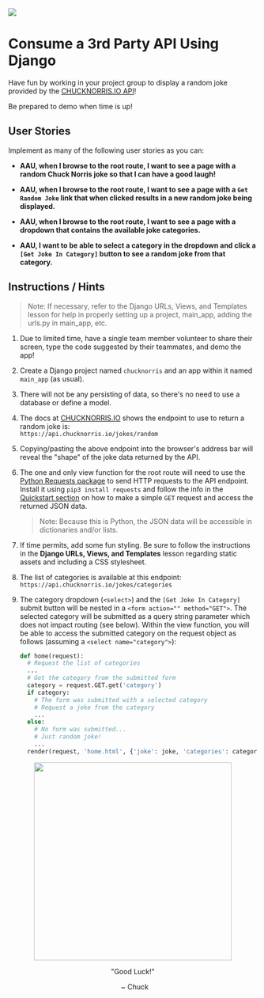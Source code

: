<img src="https://i.imgur.com/wlpKn7k.png">

# Consume a 3rd Party API Using Django

Have fun by working in your project group to display a random joke provided by the [CHUCKNORRIS.IO API](https://api.chucknorris.io/)!

Be prepared to demo when time is up!

## User Stories

Implement as many of the following user stories as you can:

- **AAU, when I browse to the root route, I want to see a page with a random Chuck Norris joke so that I can have a good laugh!**

- **AAU, when I browse to the root route, I want to see a page with a `Get Random Joke` link that when clicked results in a new random joke being displayed.**

- **AAU, when I browse to the root route, I want to see a page with a dropdown that contains the available joke categories.**

- **AAU, I want to be able to select a category in the dropdown and click a `[Get Joke In Category]` button to see a random joke from that category.**

## Instructions / Hints

> Note:  If necessary, refer to the Django URLs, Views, and Templates lesson for help in properly setting up a project, main_app, adding the urls.py in main_app, etc.

1. Due to limited time, have a single team member volunteer to share their screen, type the code suggested by their teammates, and demo the app!

2. Create a Django project named `chucknorris` and an app within it named `main_app` (as usual).

3. There will not be any persisting of data, so there's no need to use a database or define a model.

4. The docs at [CHUCKNORRIS.IO](https://api.chucknorris.io/) shows the endpoint to use to return a random joke is:<br>`https://api.chucknorris.io/jokes/random`

5. Copying/pasting the above endpoint into the browser's address bar will reveal the "shape" of the joke data returned by the API.

6. The one and only view function for the root route will need to use the [Python Requests package](https://docs.python-requests.org/en/latest/) to send HTTP requests to the API endpoint.  Install it using `pip3 install requests` and follow the info in the [Quickstart section](https://docs.python-requests.org/en/latest/user/quickstart/) on how to make a simple `GET` request and access the returned JSON data.

    > Note: Because this is Python, the JSON data will be accessible in dictionaries and/or lists.

7. If time permits, add some fun styling.  Be sure to follow the instructions in the **Django URLs, Views, and Templates** lesson regarding static assets and including a CSS stylesheet.

8. The list of categories is available at this endpoint:<br>`https://api.chucknorris.io/jokes/categories`

9. The category dropdown (`<select>`) and the `[Get Joke In Category]` submit button will be nested in a `<form action="" method="GET">`.  The selected category will be submitted as a query string parameter which does not impact routing (see below). Within the view function, you will be able to access the submitted category on the request object as follows (assuming a `<select name="category">`):

    ```python
    def home(request):
      # Request the list of categories
      ...
      # Get the category from the submitted form
      category = request.GET.get('category')
      if category:
        # The form was submitted with a selected category
        # Request a joke from the category
        ...
      else:
        # No form was submitted...
        # Just random joke!
        ...
      render(request, 'home.html', {'joke': joke, 'categories': categories})
    ```

<section style="text-align: center">
  <img src="https://i.imgur.com/sSbSkMD.png" width="400">
  <p>"Good Luck!"</p>
  <p>&nbsp;&nbsp;~ Chuck</p>
</section>
